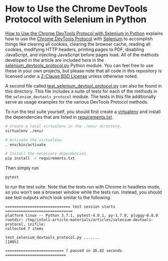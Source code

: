 # How to Use the Chrome DevTools Protocol with Selenium in Python

[How to Use the Chrome DevTools Protocol with Selenium in Python](https://intoli.com/blog/selenium-devtools-protocol) explains how to use the [Chrome DevTools Protocol](https://chromedevtools.github.io/devtools-protocol/tot/) with [Selenium](https://github.com/SeleniumHQ/selenium/) to accomplish things like clearing all cookies, clearing the browser cache, reading all cookies, modifying HTTP headers, printing pages to PDF, disabling JavaScript, and injecting JavaScript before pages load.
All of the methods developed in the article are included here in the [selenium_devtools_protocol.py](selenium_devtools_protocol.py) Python module.
You can feel free to use these in your own projects, but please note that all code in this repository is licensed under a [2-Clause BSD License](../../LICENSE.md) unless otherwise noted.

A second file called [test_selenium_devtool_protocol.py](test_selenium_devtool_protocol.py) can also be found in this directory.
This file includes a suite of tests for each of the methods in the `selenium_devtools_protocol` module.
The tests in this file additionally serve as usage examples for the various DevTools Protocol methods.

To run the test suite yourself, you should first create a [virtualenv](https://virtualenv.pypa.io/en/latest/) and install the dependencies that are listed in [requirements.txt](requirements.txt).

```bash
# Create a local virtualenv in the ./env/ directory.
virtualenv ./env/

# Activate the virtualenv.
. env/bin/activate

# Install the necessary dependencies.
pip install -r requirements.txt
```

Then simply run

```bash
pytest
```

to run the test suite.
Note that the tests run with Chrome in headless mode, so you won't see a browser window while the tests run.
Instead, you should see test outputs which look similar to the following.

```literal
============================= test session starts ==============================
platform linux -- Python 3.7.1, pytest-4.0.1, py-1.7.0, pluggy-0.8.0
rootdir: /tmp/intoli-article-materials/articles/selenium-devtools-protocol, inifile:
collected 7 items

test_selenium_devtools_protocol.py .......                               [100%]

========================== 7 passed in 26.82 seconds ===========================
```

